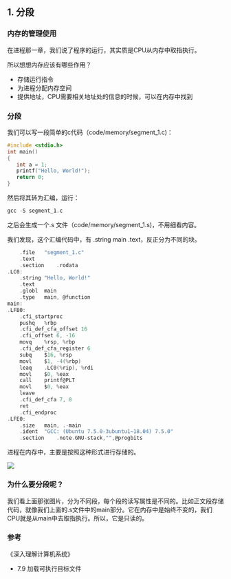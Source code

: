 ## 1. 分段

### 内存的管理使用

在进程那一章，我们说了程序的运行，其实质是CPU从内存中取指执行。

所以想想内存应该有哪些作用？

* 存储运行指令
* 为进程分配内存空间
* 提供地址，CPU需要相关地址处的信息的时候，可以在内存中找到

### 分段

我们可以写一段简单的c代码（code/memory/segment_1.c)：

```c
#include <stdio.h>
int main()
{
   int a = 1;
   printf("Hello, World!");
   return 0;
}
```

然后将其转为汇编，运行：

```c
gcc -S segment_1.c
```

之后会生成一个.s 文件（code/memory/segment_1.s)，不用细看内容。

我们发现，这个汇编代码中，有 .string main .text，反正分为不同的块。

```c
	.file	"segment_1.c"
	.text
	.section	.rodata
.LC0:
	.string	"Hello, World!"
	.text
	.globl	main
	.type	main, @function
main:
.LFB0:
	.cfi_startproc
	pushq	%rbp
	.cfi_def_cfa_offset 16
	.cfi_offset 6, -16
	movq	%rsp, %rbp
	.cfi_def_cfa_register 6
	subq	$16, %rsp
	movl	$1, -4(%rbp)
	leaq	.LC0(%rip), %rdi
	movl	$0, %eax
	call	printf@PLT
	movl	$0, %eax
	leave
	.cfi_def_cfa 7, 8
	ret
	.cfi_endproc
.LFE0:
	.size	main, .-main
	.ident	"GCC: (Ubuntu 7.5.0-3ubuntu1~18.04) 7.5.0"
	.section	.note.GNU-stack,"",@progbits

```

进程在内存中，主要是按照这种形式进行存储的。

![](https://pic.imgdb.cn/item/5eaa9256c2a9a83be5300fa1.png)

### 为什么要分段呢？

我们看上面那张图片，分为不同段，每个段的读写属性是不同的。比如正文段存储代码，就像我们上面的.s文件中的main部分。它在内存中是始终不变的，我们CPU就是从main中去取指执行。所以，它是只读的。





### 参考

《深入理解计算机系统》

* 7.9 加载可执行目标文件